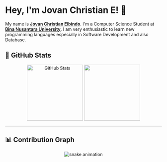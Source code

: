 # Hey, I'm Jovan Christian E! 👋

My name is [**Jovan Christian Elbindo**](https://www.linkedin.com/in/jovan-christian-elbindo-a82661251/). I'm a Computer Science Student at [**Bina Nusantara University**](https://binus.ac.id/). I am very enthusiastic to learn new programming languages ​​especially in Software Development and also Database.

## 🚀 GitHub Stats

<p align="center">
  <img src="https://github-readme-stats.vercel.app/api?username=JovanChristian&show_icons=true&theme=radical" alt="GitHub Stats" height="180"/>
  <img src="https://github-readme-stats.vercel.app/api/top-langs/?username=JovanChristian&layout=compact&theme=radical" height="180"/>
</p>

---

## 📊 Contribution Graph

<p align="center">
  <img src="https://github.com/JovanChristian/JovanChristian/raw/output/github-contribution-grid-snake.svg" alt="snake animation" />
</p>

